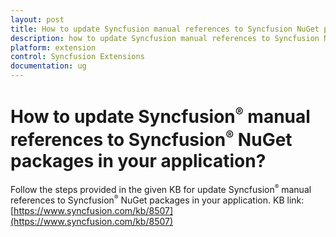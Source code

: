 ```yaml
---
layout: post
title: How to update Syncfusion manual references to Syncfusion NuGet packages in your application | Extension | Syncfusion
description: how to update Syncfusion manual references to Syncfusion NuGet packages in your application?
platform: extension
control: Syncfusion Extensions
documentation: ug
---
```


# How to update Syncfusion<sup style="font-size:70%">&reg;</sup> manual references to Syncfusion<sup style="font-size:70%">&reg;</sup> NuGet packages in your application?

Follow the steps provided in the given KB for update Syncfusion<sup style="font-size:70%">&reg;</sup> manual references to Syncfusion<sup style="font-size:70%">&reg;</sup> NuGet packages in your application. KB link: [https://www.syncfusion.com/kb/8507](https://www.syncfusion.com/kb/8507)

